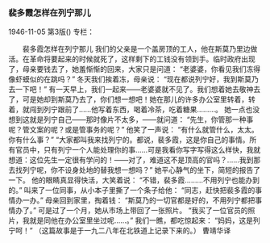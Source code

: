 ### 裴多霞怎样在列宁那儿

1946-11-05
第3版()
专栏：

　　裴多霞怎样在列宁那儿
    我们的父亲是一个盖房顶的工人，他在斯莫乃里边做活。在革命将要起来的时候就死了，这样剩下的工钱没有领到手。临时政府出现了，母亲要钱去了，她羞惭惭的回来，大家只是问道：
    “老婆婆，你看见我们冻得像虾蟆似的在跳吗？”
    冬天我们挨着冻，母亲说：
    “现在都说列宁好，我到斯莫乃去一下吧！”
    有一天早上，我们一起来——老婆婆就不见了。我们想着她去敬神去了，可是她却到斯莫乃去了，你们想一想吧！她在那儿的许多办公室里转着，转着，就闯到列宁跟前了……他写着东西，喝着冷茶，吃着糖果………。
    她一点也没想到这就是列宁自己——那时像片不太多，——就问道：
    “先生，你管那一种事呢？管文案的呢？或是管事务的呢？”
    他笑了一声说：
    “有什么就管什么，太太。你有什么事？”
    “大家都叫我来找列宁的。都说，裴多霞，这是你自己的事情。所有官员中，只有列宁一个人能处理你的事……可是我看你写字写得这么样快，我就想道：这位先生一定很有学问的！——对了，难道这不是顶高的官吗？……我到那去找列宁呢，你不设身处地的替我想一想吗？”
    她平心静气的坐下，简短的报告了一下。
    他的眼睛真显得快活，大笑着说：
    “不错，裴多霞………不用列宁也能办到的。”
    叫来了一位同事，从小本子里撕了一个条子给他：
    “同志，赶快把裴多霞的事情办一办。”
    母亲回到家里，掏着钱：
    “斯莫乃的一切官都是好的，不用列宁都把事情办了。”
    可是过了一个月，她从市场上带回了一张照片。
    “我买了一位官员的照片，我就是同他在办公室里坐过呢……。”
   我们一瞧，都吃惊起来：
    “妈妈，这是列宁呵！”
      （这篇故事是于一九二八年在北铁道上记录下来的。）
            曹靖华译
